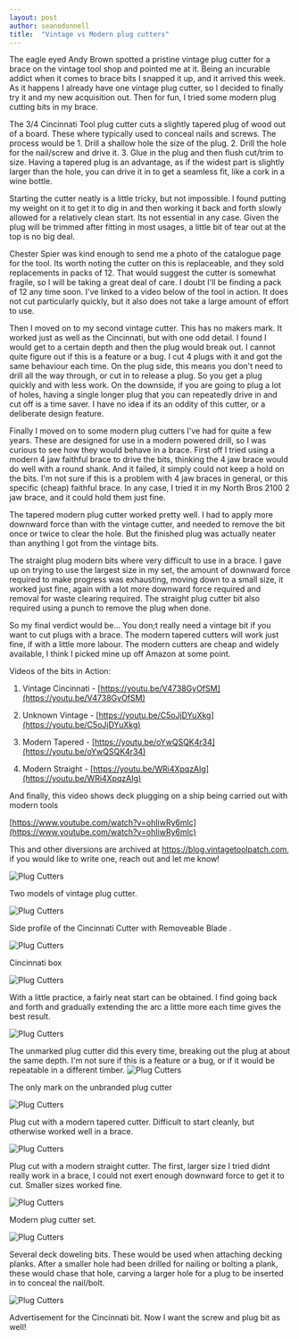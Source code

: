 ```yaml
---
layout: post
author: seanodonnell
title:  "Vintage vs Modern plug cutters"
---
```


The eagle eyed Andy Brown spotted a pristine vintage plug cutter for a brace on the vintage tool shop and pointed me at it. Being an incurable addict when it comes to brace bits I snapped it up, and it arrived this week. As it happens I already have one vintage plug cutter, so I decided to finally try it and my new acquisition out. Then for fun, I tried some modern plug cutting bits in my brace.

The 3/4 Cincinnati Tool plug cutter cuts a slightly tapered plug of wood out of a board. These where typically used to conceal nails and screws. The process would be 1. Drill a shallow hole the size of the plug. 2. Drill the hole for the nail/screw and drive it. 3. Glue in the plug and then flush cut/trim to size. Having a tapered plug is an advantage, as if the widest part is slightly larger than the hole, you can drive it in to get a seamless fit, like a cork in a wine bottle.

Starting the cutter neatly is a little tricky, but not impossible. I found putting my weight on it to get it to dig in and then working it back and forth slowly allowed for a relatively clean start. Its not essential in any case. Given the plug will be trimmed after fitting in most usages, a little bit of tear out at the top is no big deal.

Chester Spier was kind enough to send me a photo of the catalogue page for the tool. Its worth noting the cutter on this is replaceable, and they sold replacements in packs of 12. That would suggest the cutter is somewhat fragile, so I will be taking a great deal of care. I doubt I'll be finding a pack of 12 any time soon.  I've linked to a video below of the tool in action. It does not cut particularly quickly, but it also does not take a large amount of effort to use.

Then I moved on to my second vintage cutter. This has no makers mark. It worked just as well as the Cincinnati, but with one odd detail. I found I would get to a certain depth and then the plug would break out. I cannot quite figure out if this is a feature or a bug. I cut 4 plugs with it and got the same behaviour each time. On the plug side, this means you don't need to drill all the way through, or cut in to release a plug. So you get a plug quickly and with less work. On the downside, if you are going to plug a lot of holes, having a single longer plug that you can repeatedly drive in and cut off is a time saver. I have no idea if its an oddity of this cutter, or a deliberate design feature.

Finally I moved on to some modern plug cutters I've had for quite a few years. These are designed for use in a modern powered drill, so I was curious to see how they would behave in a brace. First off I tried using a modern 4 jaw faithful brace to drive the bits, thinking the 4 jaw brace would do well with a round shank. And it failed, it simply could not keep a hold on the bits. I'm not sure if this is a problem with 4 jaw braces in general, or this specific (cheap) faithful brace. In any case, I tried it in my North Bros 2100 2 jaw brace, and it could hold them just fine.  

The tapered modern plug cutter worked pretty well. I had to apply more downward force than with the vintage cutter, and needed to remove the bit once or twice to clear the hole. But the finished plug was actually neater than anything I got from the vintage bits.

The straight plug modern bits where very difficult to use in a brace. I gave up on trying to use the largest size in my set, the amount of downward force required to make progress was exhausting, moving down to a small size, it worked just fine, again with a lot more downward force required and removal for waste clearing required. The straight plug cutter bit also required using a punch to remove the plug when done.       

So my final verdict would be... You don;t really need a vintage bit if you want to cut plugs with a brace. The modern tapered cutters will work just fine, if with a little more labour. The modern cutters are cheap and widely available, I think I picked mine up off Amazon at some point. 


Videos of the bits in Action:

1. Vintage Cincinnati - [https://youtu.be/V4738GyOfSM](https://youtu.be/V4738GyOfSM)

2. Unknown Vintage - [https://youtu.be/C5oJjDYuXkg](https://youtu.be/C5oJjDYuXkg)

3. Modern Tapered - [https://youtu.be/oYwQSQK4r34](https://youtu.be/oYwQSQK4r34)

4. Modern Straight - [https://youtu.be/WRi4XpqzAIg](https://youtu.be/WRi4XpqzAIg)

And finally, this video shows deck plugging on a ship being carried out with modern tools

[https://www.youtube.com/watch?v=ohIiwRy6mlc](https://www.youtube.com/watch?v=ohIiwRy6mlc)

This and other diversions are archived at https://blog.vintagetoolpatch.com, if you would like to write one, reach out and let me know!


![Plug Cutters](/assets/images/plug/1.jpg)

Two models of vintage plug cutter.

![Plug Cutters](/assets/images/plug/2.jpg)

Side profile of the Cincinnati Cutter with Removeable Blade .

![Plug Cutters](/assets/images/plug/3.jpg)

Cincinnati box

![Plug Cutters](/assets/images/plug/4.jpg)

With a little practice, a fairly neat start can be obtained. I find going back and forth and gradually extending the arc a little more each time gives the best result.

![Plug Cutters](/assets/images/plug/5.jpg)

The unmarked plug cutter did this every time, breaking out the plug at about the same depth. I'm not sure if this is a feature or a bug, or if it would be repeatable in a different timber.
![Plug Cutters](/assets/images/plug/6.jpg)

The only mark on the unbranded plug cutter

![Plug Cutters](/assets/images/plug/7.jpg)

Plug cut with a modern tapered cutter. Difficult to start cleanly, but otherwise worked well in a brace.

![Plug Cutters](/assets/images/plug/8.jpg)

Plug cut with a modern straight cutter. The first, larger size I tried didnt really work in a brace, I could not exert enough downward force to get it to cut. Smaller sizes worked fine.

![Plug Cutters](/assets/images/plug/9.jpg)

Modern plug cutter set. 

![Plug Cutters](/assets/images/plug/10.jpg)

Several deck doweling bits. These would be used when attaching decking planks. After a smaller hole had been drilled for nailing or bolting a plank, these would chase that hole, carving a larger hole for a plug to be inserted in to conceal the nail/bolt.  

![Plug Cutters](/assets/images/plug/11.jpg)

Advertisement for the Cincinnati bit. Now I want the screw and plug bit as well!
